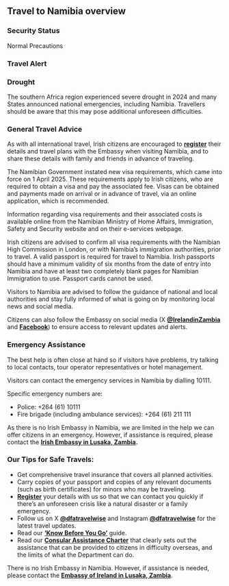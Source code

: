 ## Travel to Namibia overview

### **Security Status**

Normal Precautions

### **Travel Alert**

### **Drought**

The southern Africa region experienced severe drought in 2024 and many States announced national emergencies, including Namibia. Travellers should be aware that this may pose additional unforeseen difficulties.

### **General Travel Advice**

As with all international travel, Irish citizens are encouraged to [**register**](https://www.ireland.ie/en/dfa/overseas-travel/citizens-registration/) their details and travel plans with the Embassy when visiting Namibia, and to share these details with family and friends in advance of traveling.

The Namibian Government instated new visa requirements, which came into force on 1 April 2025. These requirements apply to Irish citizens, who are required to obtain a visa and pay the associated fee. Visas can be obtained and payments made on arrival or in advance of travel, via an online application, which is recommended.

Information regarding visa requirements and their associated costs is available online from the Namibian Ministry of Home Affairs, Immigration, Safety and Security website and on their e-services webpage.

Irish citizens are advised to confirm all visa requirements with the Namibian High Commission in London, or with Namibia’s immigration authorities, prior to travel. A valid passport is required for travel to Namibia. Irish passports should have a minimum validity of six months from the date of entry into Namibia and have at least two completely blank pages for Namibian Immigration to use. Passport cards cannot be used.

Visitors to Namibia are advised to follow the guidance of national and local authorities and stay fully informed of what is going on by monitoring local news and social media.

Citizens can also follow the Embassy on social media (X [**@IrelandinZambia**](https://twitter.com/IrelandinZambia) and [**Facebook**](https://www.facebook.com/IrelandinZambia)) to ensure access to relevant updates and alerts.

### **Emergency Assistance**

The best help is often close at hand so if visitors have problems, try talking to local contacts, tour operator representatives or hotel management.

Visitors can contact the emergency services in Namibia by dialling 10111.

Specific emergency numbers are:

* Police: +264 (61) 10111
* Fire brigade (including ambulance services): +264 (61) 211 111

As there is no Irish Embassy in Namibia, we are limited in the help we can offer citizens in an emergency. However, if assistance is required, please contact the [**Irish Embassy in Lusaka, Zambia**](https://www.ireland.ie/en/zambia/lusaka/)**.**

### **Our Tips for Safe Travels:**

* Get comprehensive travel insurance that covers all planned activities.
* Carry copies of your passport and copies of any relevant documents (such as birth certificates) for minors who may be traveling.
* [**Register**](https://www.ireland.ie/en/dfa/overseas-travel/citizens-registration/) your details with us so that we can contact you quickly if there’s an unforeseen crisis like a natural disaster or a family emergency.
* Follow us on X [**@dfatravelwise**](https://www.twitter.com/DFATravelWise) and Instagram [**@dfatravelwise**](https://www.instagram.com/dfatravelwise/) for the latest travel updates.
* Read our [**‘Know Before You Go’**](https://www.ireland.ie/en/dfa/overseas-travel/know-before-you-go/) guide.
* Read our [**Consular Assistance Charter**](https://www.ireland.ie/en/dfa/overseas-travel/assistance-abroad/consular-assistance-charter/) that clearly sets out the assistance that can be provided to citizens in difficulty overseas, and the limits of what the Department can do.

There is no Irish Embassy in Namibia. However, if assistance is needed, please contact the [**Embassy of Ireland in Lusaka, Zambia**](https://www.ireland.ie/en/zambia/lusaka/).
